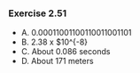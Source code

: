 ### Exercise 2.51
- A. 0.00011001100110011001101
- B. 2.38 x $10^{-8}
- C. About 0.086 seconds
- D. About 171 meters

